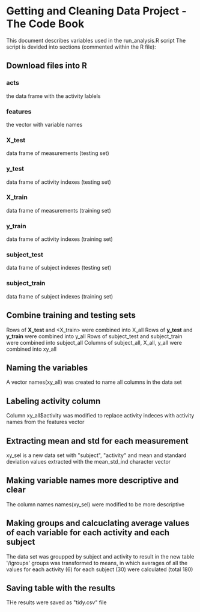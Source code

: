 # Getting and Cleaning Data Project - The Code Book
This document describes variables used in the run_analysis.R script
The script is devided into sections (commented within the R file):
## Download files into R
### acts
the data frame with the activity lablels
### features
the vector with variable names
### X_test
data frame of measurements (testing set)
### y_test
data frame of activity indexes (testing set)
### X_train
data frame of measurements (training set)
### y_train
data frame of activity indexes (training set)
### subject_test
data frame of subject indexes (testing set)
### subject_train
data frame of subject indexes (training set)

## Combine training and testing sets
Rows of **X_test** and <X_train> were combined into X_all
Rows of **y_test** and **y_train** were combined into y_all
Rows of subject_test and subject_train were combined into subject_all
Columns of subject_all, X_all, y_all were combined into xy_all

## Naming the variables
A vector names(xy_all) was created to name all columns in the data set

## Labeling activity column
Column xy_all$activity was modified to replace activity indeces with activity names from the features vector

## Extracting mean and std for each measurement
xy_sel is a new data set with "subject", "activity" and  mean and standard deviation values extracted with the mean_std_ind character vector 

## Making variable names more descriptive and clear
The column names names(xy_sel) were modified to be more descriptive

## Making groups and calcuclating average values of each variable for each activity and each subject
The data set was groupped by subject and activity to result in the new table '/igroups' 
groups was transformed to means, in which averages of all the values for each activity (6) for each subject (30) were calculated (total 180)

## Saving table with the results
THe results were saved as "tidy.csv" file
